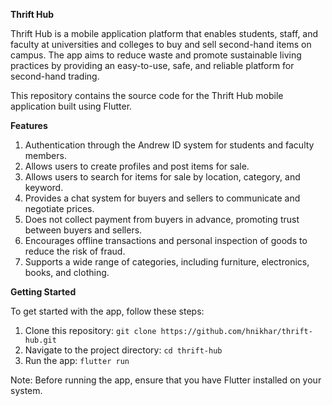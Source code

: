 **Thrift Hub**

Thrift Hub is a mobile application platform that enables students, staff, and faculty at universities and colleges to buy and sell second-hand items on campus. The app aims to reduce waste and promote sustainable living practices by providing an easy-to-use, safe, and reliable platform for second-hand trading.

This repository contains the source code for the Thrift Hub mobile application built using Flutter.

**Features**

1. Authentication through the Andrew ID system for students and faculty members.
2. Allows users to create profiles and post items for sale.
3. Allows users to search for items for sale by location, category, and keyword.
4. Provides a chat system for buyers and sellers to communicate and negotiate prices.
5. Does not collect payment from buyers in advance, promoting trust between buyers and sellers.
6. Encourages offline transactions and personal inspection of goods to reduce the risk of fraud.
7. Supports a wide range of categories, including furniture, electronics, books, and clothing.

**Getting Started**

To get started with the app, follow these steps:

1. Clone this repository: `git clone https://github.com/hnikhar/thrift-hub.git`
2. Navigate to the project directory: `cd thrift-hub`
3. Run the app: `flutter run`

Note: Before running the app, ensure that you have Flutter installed on your system.






